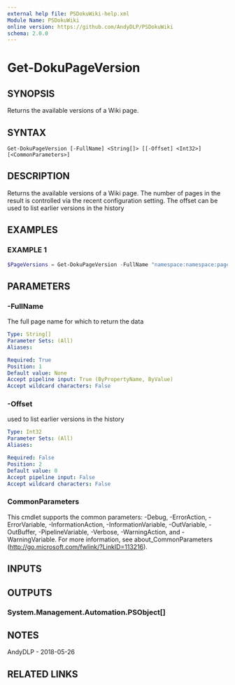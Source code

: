 ```yaml
---
external help file: PSDokuWiki-help.xml
Module Name: PSDokuWiki
online version: https://github.com/AndyDLP/PSDokuWiki
schema: 2.0.0
---
```


# Get-DokuPageVersion

## SYNOPSIS
Returns the available versions of a Wiki page.

## SYNTAX

```
Get-DokuPageVersion [-FullName] <String[]> [[-Offset] <Int32>] [<CommonParameters>]
```

## DESCRIPTION
Returns the available versions of a Wiki page.
The number of pages in the result is controlled via the recent configuration setting.
The offset can be used to list earlier versions in the history

## EXAMPLES

### EXAMPLE 1
```powershell
$PageVersions = Get-DokuPageVersion -FullName "namespace:namespace:page"
```

## PARAMETERS

### -FullName
The full page name for which to return the data

```yaml
Type: String[]
Parameter Sets: (All)
Aliases:

Required: True
Position: 1
Default value: None
Accept pipeline input: True (ByPropertyName, ByValue)
Accept wildcard characters: False
```

### -Offset
used to list earlier versions in the history

```yaml
Type: Int32
Parameter Sets: (All)
Aliases:

Required: False
Position: 2
Default value: 0
Accept pipeline input: False
Accept wildcard characters: False
```

### CommonParameters
This cmdlet supports the common parameters: -Debug, -ErrorAction, -ErrorVariable, -InformationAction, -InformationVariable, -OutVariable, -OutBuffer, -PipelineVariable, -Verbose, -WarningAction, and -WarningVariable. For more information, see about_CommonParameters (http://go.microsoft.com/fwlink/?LinkID=113216).

## INPUTS

## OUTPUTS

### System.Management.Automation.PSObject[]
## NOTES
AndyDLP - 2018-05-26

## RELATED LINKS
